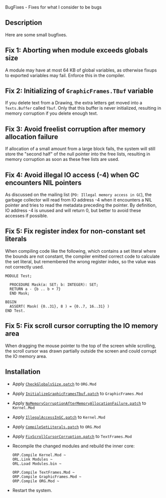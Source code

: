 BugFixes - Fixes for what I consider to be bugs

Description
-----------

Here are some small bugfixes.

Fix 1: Aborting when module exceeds globals size
------------------------------------------------

A module may have at most 64 KB of global variables, as otherwise fixups to
exported variables may fail. Enforce this in the compiler.

Fix 2: Initializing of `GraphicFrames.TBuf` variable
----------------------------------------------------

If you delete text from a Drawing, the extra letters get moved into a `Texts.Buffer` called `Tbuf`.
Only that this buffer is never initialized, resulting in memory corruption if you delete enough text.

Fix 3: Avoid freelist corruption after memory allocation failure
----------------------------------------------------------------

If allocation of a small amount from a large block fails, the system will still store
the "second half" of the null pointer into the free lists, resulting in memory corruption
as soon as these free lists are used.

Fix 4: Avoid illegal IO access (-4) when GC encounters NIL pointers
-------------------------------------------------------------------

As discussed on the mailing list (`PO: Illegal memory access in GC`), the garbage collector
will read from IO address -4 when it encounters a NIL pointer and tries to read the metadata
preceding the pointer. By definition, IO address -4 is unused and will return 0, but better
to avoid these accesses if possible.

Fix 5: Fix register index for non-constant set literals
-------------------------------------------------------

When compiling code like the following, which contains a set literal where the bounds are
not constant, the compiler emitted correct code to calculate the set literal, but remembered
the wrong register index, so the value was not correctly used.

```
MODULE Test;

  PROCEDURE Mask(a: SET; b: INTEGER): SET;
  RETURN a - {b .. b + 7}
  END Mask;

BEGIN
  ASSERT( Mask( {0..31}, 8 ) = {0..7, 16..31} )
END Test.
```

Fix 5: Fix scroll cursor corrupting the IO memory area
------------------------------------------------------

When dragging the mouse pointer to the top of the screen while scrolling, the scroll cursor
was drawn partially outside the screen and could corrupt the IO memory area.

Installation
------------

- Apply [`CheckGlobalsSize.patch`](CheckGlobalsSize.patch) to `ORG.Mod`

- Apply [`InitializeGraphicFramesTbuf.patch`](InitializeGraphicFramesTbuf.patch) to `GraphicFrames.Mod`

- Apply [`NoMemoryCorruptionAfterMemoryAllocationFailure.patch`](NoMemoryCorruptionAfterMemoryAllocationFailure.patch) to `Kernel.Mod`

- Apply [`IllegalAccessInGC.patch`](IllegalAccessInGC.patch) to `Kernel.Mod`

- Apply [`CompileSetLiterals.patch`](CompileSetLiterals.patch) to `ORG.Mod`

- Apply [`FixScrollCursorCorruption.patch`](FixScrollCursorCorruption.patch) to `TextFrames.Mod`

- Recompile the changed modules and rebuild the inner core:

      ORP.Compile Kernel.Mod ~
      ORL.Link Modules ~
      ORL.Load Modules.bin ~

      ORP.Compile TextFrames.Mod ~
      ORP.Compile GraphicFrames.Mod ~
      ORP.Compile ORG.Mod ~

- Restart the system.
